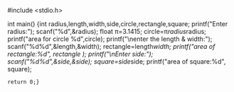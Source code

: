 
#include <stdio.h>

int main()
{int radius,length,width,side,circle,rectangle,square;
printf("Enter radius:");
scanf("%d",&radius);
float π=3.1415;
circle=π*radius*radius;
printf("area for circle %d",circle);
printf("\nenter the length & width:");
scanf("%d%d",&length,&width); 
rectangle=length*width;
printf("area of rectangle:%d", rectangle );
printf("\nEnter side:");
scanf("%d%d",&side,&side);
square=side*side;
printf("area of square:%d", square);

    return 0;}
    
